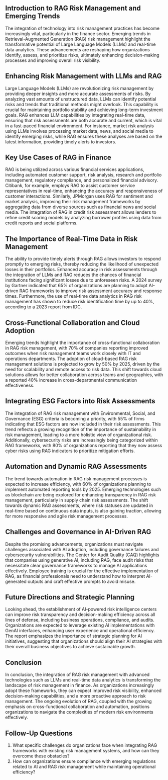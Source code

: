 ## Introduction to RAG Risk Management and Emerging Trends
The integration of technology into risk management practices has become increasingly vital, particularly in the finance sector. Emerging trends in Retrieval-Augmented Generation (RAG) risk management highlight the transformative potential of Large Language Models (LLMs) and real-time data analytics. These advancements are reshaping how organizations identify, assess, and prioritize risks, ultimately enhancing decision-making processes and improving overall risk visibility.

## Enhancing Risk Management with LLMs and RAG
Large Language Models (LLMs) are revolutionizing risk management by providing deeper insights and more accurate assessments of risks. By analyzing vast amounts of unstructured data, LLMs can identify potential risks and trends that traditional methods might overlook. This capability is crucial for maintaining portfolio stability and achieving long-term investment goals. RAG enhances LLM capabilities by integrating real-time data, ensuring that risk assessments are both accurate and current, which is vital in a fast-paced financial environment. For instance, market risk analysis using LLMs involves processing market data, news, and social media to identify emerging risks, while RAG ensures these analyses are based on the latest information, providing timely alerts to investors.

## Key Use Cases of RAG in Finance
RAG is being utilized across various financial services applications, including automated customer support, risk analysis, research and portfolio management, regulatory compliance, and personalized financial advisory. Citibank, for example, employs RAG to assist customer service representatives in real-time, enhancing the accuracy and responsiveness of customer interactions. Similarly, JPMorgan uses RAG for sentiment and market analysis, improving their risk management frameworks by aggregating data from diverse sources such as financial news and social media. The integration of RAG in credit risk assessment allows lenders to refine credit scoring models by analyzing borrower profiles using data from credit reports and social platforms.

## The Importance of Real-Time Data in Risk Management
The ability to provide timely alerts through RAG allows investors to respond promptly to emerging risks, thereby reducing the likelihood of unexpected losses in their portfolios. Enhanced accuracy in risk assessments through the integration of LLMs and RAG reduces the chances of financial institutions facing significant losses due to unforeseen risks. A 2024 survey by Gartner indicated that 65% of organizations are planning to adopt AI-driven RAG frameworks to improve risk assessment accuracy and response times. Furthermore, the use of real-time data analytics in RAG risk management has shown to reduce risk identification time by up to 40%, according to a 2023 report from IDC.

## Cross-Functional Collaboration and Cloud Adoption
Emerging trends highlight the importance of cross-functional collaboration in RAG risk management, with 70% of companies reporting improved outcomes when risk management teams work closely with IT and operations departments. The adoption of cloud-based RAG risk management solutions is projected to grow by 50% by 2025, driven by the need for scalability and remote access to risk data. This shift towards cloud solutions allows for better collaboration across teams and geographies, with a reported 40% increase in cross-departmental communication effectiveness.

## Integrating ESG Factors into Risk Assessments
The integration of RAG risk management with Environmental, Social, and Governance (ESG) criteria is becoming a priority, with 55% of firms indicating that ESG factors are now included in their risk assessments. This trend reflects a growing recognition of the importance of sustainability in risk management, leading to a more holistic view of organizational risk. Additionally, cybersecurity risks are increasingly being categorized within RAG frameworks, with 80% of organizations reporting that they now assess cyber risks using RAG indicators to prioritize mitigation efforts.

## Automation and Dynamic RAG Assessments
The trend towards automation in RAG risk management processes is expected to increase efficiency, with 60% of organizations planning to implement automated reporting tools by 2025. Emerging technologies such as blockchain are being explored for enhancing transparency in RAG risk management, particularly in supply chain risk assessments. The shift towards dynamic RAG assessments, where risk statuses are updated in real-time based on continuous data inputs, is also gaining traction, allowing for more responsive and agile risk management processes.

## Challenges and Governance in AI-Driven RAG
Despite the promising advancements, organizations must navigate challenges associated with AI adoption, including governance failures and cybersecurity vulnerabilities. The Center for Audit Quality (CAQ) highlights that companies using generative AI, including RAG, face audit risks that necessitate clear governance frameworks to manage AI applications effectively. Employee training is crucial for the effective implementation of RAG, as financial professionals need to understand how to interpret AI-generated outputs and craft effective prompts to avoid misuse.

## Future Directions and Strategic Planning
Looking ahead, the establishment of AI-powered risk intelligence centers can improve risk transparency and decision-making efficiency across all lines of defense, including business operations, compliance, and audits. Organizations are expected to leverage existing AI implementations with GenAI interfaces, enhancing user experience and operational efficiency. The report emphasizes the importance of strategic planning for AI initiatives, suggesting that organizations should align their AI strategies with their overall business objectives to achieve sustainable growth.

## Conclusion
In conclusion, the integration of RAG risk management with advanced technologies such as LLMs and real-time data analytics is transforming the landscape of risk management in finance. As organizations increasingly adopt these frameworks, they can expect improved risk visibility, enhanced decision-making capabilities, and a more proactive approach to risk management. The ongoing evolution of RAG, coupled with the growing emphasis on cross-functional collaboration and automation, positions organizations to navigate the complexities of modern risk environments effectively.

## Follow-Up Questions
1. What specific challenges do organizations face when integrating RAG frameworks with existing risk management systems, and how can they overcome these obstacles?
2. How can organizations ensure compliance with emerging regulations related to AI and RAG risk management while maintaining operational efficiency?
